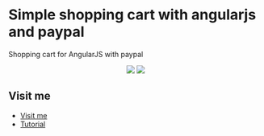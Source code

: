Simple shopping cart with angularjs and paypal
=======================

Shopping cart for AngularJS with paypal

<center>
<img src="http://uno-de-piera.com/wp-content/uploads/2014/01/Carrito-de-compras-con-AngularJS.png" />

<img src="http://uno-de-piera.com/wp-content/uploads/2014/01/Carrito-de-compras-con-AngularJS31.png" />
</center>


## Visit me

* [Visit me](http://uno-de-piera.com)
* [Tutorial](http://uno-de-piera.com/carrito-de-compras-con-paypal-en-angularjs)

